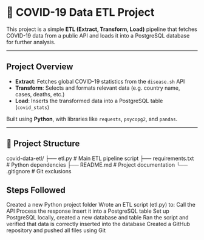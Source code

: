 # 🦠 COVID-19 Data ETL Project

This project is a simple **ETL (Extract, Transform, Load)** pipeline that fetches COVID-19 data from a public API and loads it into a PostgreSQL database for further analysis.

---

##  Project Overview

- **Extract**: Fetches global COVID-19 statistics from the `disease.sh` API
- **Transform**: Selects and formats relevant data (e.g. country name, cases, deaths, etc.)
- **Load**: Inserts the transformed data into a PostgreSQL table (`covid_stats`)

Built using **Python**, with libraries like `requests`, `psycopg2`, and `pandas`.

---

## 📁 Project Structure

covid-data-etl/
├── etl.py # Main ETL pipeline script
├── requirements.txt # Python dependencies
├── README.md # Project documentation
└── .gitignore # Git exclusions

## Steps Followed
Created a new Python project folder
Wrote an ETL script (etl.py) to:
Call the API
Process the response
Insert it into a PostgreSQL table
Set up PostgreSQL locally, created a new database and table
Ran the script and verified that data is correctly inserted into the database
Created a GitHub repository and pushed all files using Git
